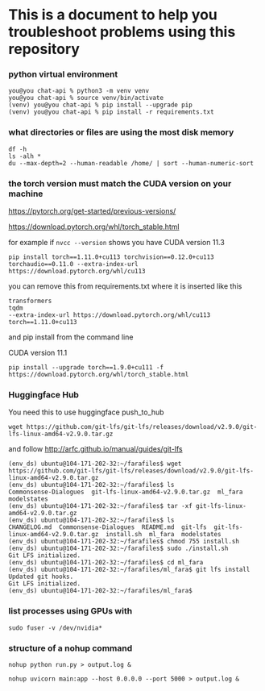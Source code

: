 # This is a document to help you troubleshoot problems using this repository

### python virtual environment

```console
you@you chat-api % python3 -m venv venv
you@you chat-api % source venv/bin/activate
(venv) you@you chat-api % pip install --upgrade pip
(venv) you@you chat-api % pip install -r requirements.txt
```

### what directories or files are using the most disk memory

```
df -h
ls -alh *
du --max-depth=2 --human-readable /home/ | sort --human-numeric-sort
```

### the torch version must match the CUDA version on your machine

https://pytorch.org/get-started/previous-versions/

https://download.pytorch.org/whl/torch_stable.html

for example if `nvcc --version` shows you have CUDA version 11.3 

`pip install torch==1.11.0+cu113 torchvision==0.12.0+cu113 torchaudio==0.11.0 --extra-index-url https://download.pytorch.org/whl/cu113` 

you can remove this from requirements.txt where it is inserted like this

```
transformers
tqdm
--extra-index-url https://download.pytorch.org/whl/cu113
torch==1.11.0+cu113 
```

and pip install from the command line

CUDA version 11.1

`pip install --upgrade torch==1.9.0+cu111 -f https://download.pytorch.org/whl/torch_stable.html`

### Huggingface Hub

You need this to use huggingface push_to_hub

`wget https://github.com/git-lfs/git-lfs/releases/download/v2.9.0/git-lfs-linux-amd64-v2.9.0.tar.gz`

and follow http://arfc.github.io/manual/guides/git-lfs

```
(env_ds) ubuntu@104-171-202-32:~/farafiles$ wget https://github.com/git-lfs/git-lfs/releases/download/v2.9.0/git-lfs-linux-amd64-v2.9.0.tar.gz
(env_ds) ubuntu@104-171-202-32:~/farafiles$ ls
Commonsense-Dialogues  git-lfs-linux-amd64-v2.9.0.tar.gz  ml_fara  modelstates
(env_ds) ubuntu@104-171-202-32:~/farafiles$ tar -xf git-lfs-linux-amd64-v2.9.0.tar.gz 
(env_ds) ubuntu@104-171-202-32:~/farafiles$ ls
CHANGELOG.md  Commonsense-Dialogues  README.md  git-lfs  git-lfs-linux-amd64-v2.9.0.tar.gz  install.sh  ml_fara  modelstates
(env_ds) ubuntu@104-171-202-32:~/farafiles$ chmod 755 install.sh
(env_ds) ubuntu@104-171-202-32:~/farafiles$ sudo ./install.sh
Git LFS initialized.
(env_ds) ubuntu@104-171-202-32:~/farafiles$ cd ml_fara
(env_ds) ubuntu@104-171-202-32:~/farafiles/ml_fara$ git lfs install
Updated git hooks.
Git LFS initialized.
(env_ds) ubuntu@104-171-202-32:~/farafiles/ml_fara$ 
```

### list processes using GPUs with 

`sudo fuser -v /dev/nvidia*`

### structure of a nohup command

`nohup python run.py > output.log &`

`nohup uvicorn main:app --host 0.0.0.0 --port 5000 > output.log &`
